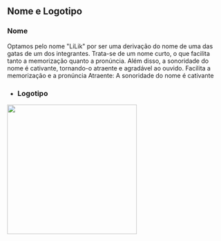 ## Nome e Logotipo

### Nome

Optamos pelo nome "LiLik" por ser uma derivação do nome de uma das gatas de um dos integrantes. Trata-se de um nome curto, o que facilita tanto a memorização quanto a pronúncia. Além disso, a sonoridade do nome é cativante, tornando-o atraente e agradável ao ouvido.
Facilita a memorização e a pronúncia
Atraente: A sonoridade do nome é cativante

- ### Logotipo
<img src="https://i.postimg.cc/sXFnw33j/Whats-App-Image-2024-12-03-at-10-50-38.jpg" alt="" width="300" /></p>
